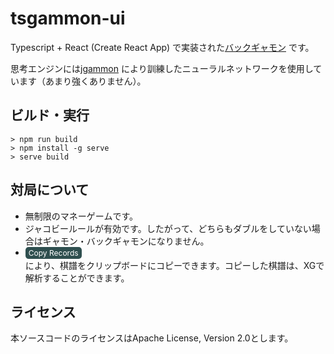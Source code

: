 # tsgammon-ui

Typescript + React (Create React App)
で実装された[バックギャモン](https://ja.wikipedia.org/wiki/%E3%83%90%E3%83%83%E3%82%AF%E3%82%AE%E3%83%A3%E3%83%A2%E3%83%B3) です。

思考エンジンには[jgammon](https://github.com/tkshio/jgammon) により訓練したニューラルネットワークを使用しています（あまり強くありません）。

## ビルド・実行

````
> npm run build
> npm install -g serve
> serve build
````

## 対局について

* 無制限のマネーゲームです。
* ジャコビールールが有効です。したがって、どちらもダブルをしていない場合はギャモン・バックギャモンになりません。
* <span style="border-radius: 5px; display: flex; align-items: center; padding: 2px 5px; background-color: rgb(47, 79, 79); color: rgb(255, 255, 255); font-size:9pt; width: fit-content; margin-right: 5px; justify-content: center;">
  Copy Records</span>により、棋譜をクリップボードにコピーできます。コピーした棋譜は、XGで解析することができます。

## ライセンス

本ソースコードのライセンスはApache License, Version 2.0とします。

